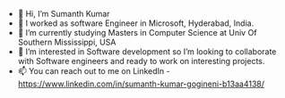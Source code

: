 - 👋 Hi, I’m Sumanth Kumar
- 👀 I worked as software Engineer in Microsoft, Hyderabad, India.
- 🌱 I’m currently studying Masters in Computer Science at Univ Of Southern Mississippi, USA
- 💞️ I’m interested in Software development so I’m looking to collaborate with Software engineers and ready to work on interesting projects.
- 📫 You can reach out to me on LinkedIn - https://www.linkedin.com/in/sumanth-kumar-gogineni-b13aa4138/

<!---
sumanth1221/sumanth1221 is a ✨ special ✨ repository because its `README.md` (this file) appears on your GitHub profile.
You can click the Preview link to take a look at your changes.
--->
